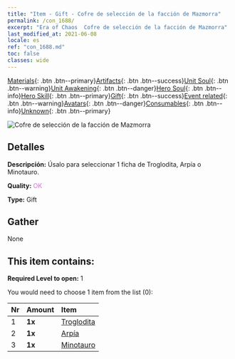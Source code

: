 ```yaml
---
title: "Item - Gift - Cofre de selección de la facción de Mazmorra"
permalink: /con_1688/
excerpt: "Era of Chaos  Cofre de selección de la facción de Mazmorra"
last_modified_at: 2021-06-08
locale: es
ref: "con_1688.md"
toc: false
classes: wide
---
```

 [Materials](/ItemsES/){: .btn .btn--primary}[Artifacts](/ItemsES/Artifacts/){: .btn .btn--success}[Unit Soul](/ItemsES/UnitSoul/){: .btn .btn--warning}[Unit Awakening](/ItemsES/UnitAwakening/){: .btn .btn--danger}[Hero Soul](/ItemsES/HeroSoul/){: .btn .btn--info}[Hero Skill](/ItemsES/HeroSkill/){: .btn .btn--primary}[Gift](/ItemsES/Gift/){: .btn .btn--success}[Event related](/ItemsES/Events/){: .btn .btn--warning}[Avatars](/ItemsES/Avatars/){: .btn .btn--danger}[Consumables](/ItemsES/Consumables/){: .btn .btn--info}[Unknown](/ItemsES/Unknown/){: .btn .btn--primary}

 ![Cofre de selección de la facción de Mazmorra](/images/t/i_907304.png)

## Detalles
 **Descripción:** Úsalo para seleccionar 1 ficha de Troglodita, Arpía o Minotauro.

 **Quality:** <span style="color: #DA70D6">OK</span>

 **Type:** Gift

## Gather

  None

## This item contains:

 **Required Level to open:** 1

 You would need to choose 1 item from the list (0):

  | Nr | Amount |     Item    |
  |:---|:-------|:------------|
  | 1 |  **1x** | [Troglodita](/ItemsES/unt_244/) |  | 
  | 2 |  **1x** | [Arpía](/ItemsES/unt_245/) |  | 
  | 3 |  **1x** | [Minotauro](/ItemsES/unt_248/) |  | 
